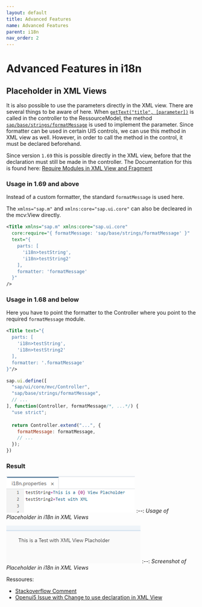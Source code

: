 ```yaml
---
layout: default
title: Advanced Features
name: Advanced Features
parent: i18n
nav_order: 2
---
```


# Advanced Features in i18n

## Placeholder in XML Views

It is also possible to use the parameters directly in the XML view.
There are several things to be aware of here.
When [`getText("title", [parameter])`](https://sapui5.hana.ondemand.com/sdk/#/api/module:sap/base/i18n/ResourceBundle%23methods/getText) is called in the controller to the RessourceModel, the method [`sap/base/strings/formatMessage`](https://sapui5.hana.ondemand.com/sdk/#/api/module:sap/base/strings/formatMessage) is used to implement the parameter.
Since formatter can be used in certain UI5 controls, we can use this method in XML view as well.
However, in order to call the method in the control, it must be declared beforehand.

Since version `1.69` this is possible directly in the XML view, before that the declaration must still be made in the controller.
The Documentation for this is found here: [Require Modules in XML View and Fragment](https://sapui5.hana.ondemand.com/#/topic/b11d853a8e784db6b2d210ef57b0f7d7)

### Usage in 1.69 and above

Instead of a custom formatter, the standard `formatMessage` is used here.

The `xmlns="sap.m"` and `xmlns:core="sap.ui.core"` can also be decleared in the mcv:View directly.

```xml
<Title xmlns="sap.m" xmlns:core="sap.ui.core"
  core:require="{ formatMessage: 'sap/base/strings/formatMessage' }"
  text="{
    parts: [
      'i18n>testString',
      'i18n>testString2'
    ],
    formatter: 'formatMessage'
  }"
/>
```

### Usage in 1.68 and below

Here you have to point the formatter to the Controller where you point to the required `formatMessage` module.

```xml
<Title text="{
  parts: [
    'i18n>testString',
    'i18n>testString2'
  ],
  formatter: '.formatMessage'
}"/>
```

```javascript
sap.ui.define([
  "sap/ui/core/mvc/Controller",
  "sap/base/strings/formatMessage",
  // ...
], function(Controller, formatMessage/*, ...*/) {
  "use strict";

  return Controller.extend("...", {
    formatMessage: formatMessage,
    // ...
  });
})
```

### Result

![Usage of Placeholder in i18n in XML Views](img/i18n_PlaceholderXMLViews.png)
:--: 
*Usage of Placeholder in i18n in XML Views*

![Usage of Placeholder in i18n in XML Views](img/i18n_PlaceholderXMLViewsScreenshot.png)
:--: 
*Screenshot of Placeholder in i18n in XML Views*

Ressoures:
- [Stackoverflow Comment](https://stackoverflow.com/a/55587775/4743935)
- [Openui5 Issue with Change to use declaration in XML View](https://github.com/SAP/openui5/issues/2475)